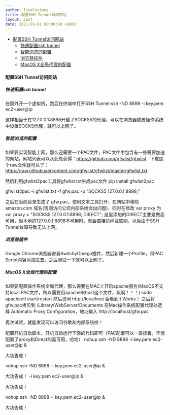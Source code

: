 ```yaml
---
author: liualexiang
title: 配置SSH Tunnel访问网站
layout: post
date: 2021-01-01 00:00:00 +0800
---
```




- [配置SSH Tunnel访问网站](#配置ssh-tunnel访问网站)
  - [快速配置ssh tunnel](#快速配置ssh-tunnel)
  - [智能浏览的配置](#智能浏览的配置)
  - [浏览器插件](#浏览器插件)
  - [MacOS X全局代理的配置](#macos-x全局代理的配置)
#### 配置SSH Tunnel访问网站

##### 快速配置ssh tunnel
在国外开一个虚拟机，然后在终端中打开SSH Tunnel
ssh -ND 8898 -i key.pem ec2-user@ip

这样相当于在127.0.0.1:8898开启了SOCKS5的代理，可以在浏览器或者操作系统中设置SOCKS代理，就可以上网了。

##### 智能浏览的配置
如果要实现智能上网，那么还需要一个PAC文件，PAC文件中包含有一些需要加速的网站，网站列表可以从此处获得：https://github.com/gfwlist/gfwlist .
下载这个raw文件就可以了： https://raw.githubusercontent.com/gfwlist/gfwlist/master/gfwlist.txt

然后利用gfwlist2pac工具将gfwlist.txt生成pac文件
pip install gfwlist2pac

gfwlist2pac -i gfwlist.txt -f gfw.pac -p “SOCKS5 127.0.0.1:8898;”

之后在当前目录生成了 gfw.pac，使用文本工具打开，在网站中移除 amazon.com 域名(否则访问公司内部系统会出问题)，同时在修改 var proxy 为var proxy = "SOCKS5 127.0.0.1:8898; DIRECT"; 这里添加的DIRECT主要是做高可用，当本地的127.0.0.1:8898不可用时，就会直接访问互联网，以免由于SSH Tunnel故障导致无法上网。

##### 浏览器插件
Google Chrome浏览器安装SwitchyOmega插件，然后新建一个Profile，将PAC Script内容添加进去。之后测试一下就可以上网了。

##### MacOS X全局代理的配置
如果要配置操作系统全局代理，那么需要在MAC上开启apache服务(MacOS不支持local PAC文件，所以需要用apache来host这个文件，坑啊！！！)
sudo apachectl start/restart
然后访问 http://localhost 会看到It Works！
之后将gfw.pac拷贝到 /Library/WebServer/Documents
在Mac操作系统配置代理处选择 Automatic Proxy Configuration，地址输入 http://localhost/gfw.pac

再次试试，就能发现可以访问谷歌和内部系统啦！

配置开机自动脚本，开机自动运行下面的代码即可（PAC配置可以一直挂着，毕竟配置了proxy和Direct的高可用，哈哈）
nohup ssh -ND 8898 -i key.pem ec2-user@ip &

大功告成！

nohup ssh -ND 8898 -i key.pem ec2-user@ip &

大功告成！
 -i key.pem ec2-user@ip &

大功告成！

nohup ssh -ND 8898 -i key.pem ec2-user@ip &

大功告成！
